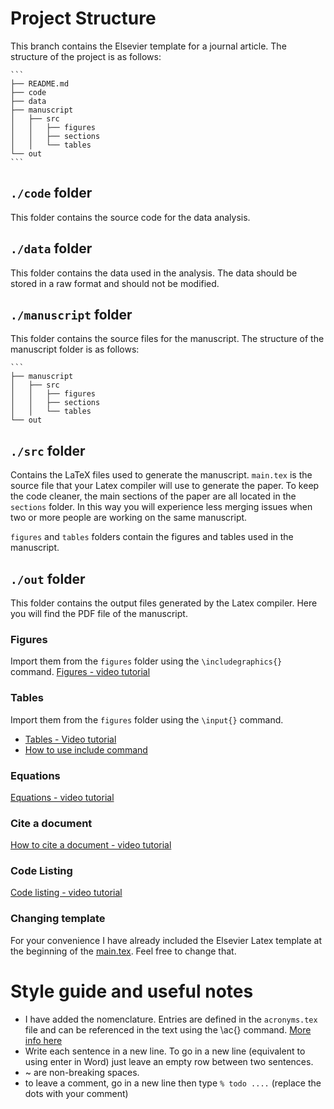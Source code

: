 # Project Structure

This branch contains the Elsevier template for a journal article. The structure of the project is as follows:
    
    ``` 
    ├── README.md
    ├── code
    ├── data
    ├── manuscript
    │   ├── src
    │   │   ├── figures
    │   │   ├── sections
    │   │   └── tables
    └── out
    ```

## `./code` folder

This folder contains the source code for the data analysis.

## `./data` folder

This folder contains the data used in the analysis. 
The data should be stored in a raw format and should not be modified.

## `./manuscript` folder

This folder contains the source files for the manuscript. The structure of the manuscript folder is as follows:

    ``` 
    ├── manuscript
    │   ├── src
    │   │   ├── figures
    │   │   ├── sections
    │   │   └── tables
    └── out

## `./src` folder

Contains the LaTeX files used to generate the manuscript.
`main.tex` is the source file that your Latex compiler will use to generate the paper.
To keep the code cleaner, the main sections of the paper are all located in the `sections` folder. 
In this way you will experience less merging issues when two or more people are working on the same manuscript.

`figures` and `tables` folders contain the figures and tables used in the manuscript.

## `./out` folder

This folder contains the output files generated by the Latex compiler.
Here you will find the PDF file of the manuscript.

### Figures

Import them from the `figures` folder using the `\includegraphics{}` command. [Figures - video tutorial](https://youtu.be/jg4t0xFDbdk)

### Tables

Import them from the `figures` folder using the `\input{}` command. 
* [Tables - Video tutorial](https://youtu.be/-sRYdfYMuhE)
* [How to use include command](https://youtu.be/V_eCCNlBuMo)

### Equations

[Equations - video tutorial](https://youtu.be/V4htbZeDUMU)

### Cite a document

[How to cite a document - video tutorial](https://youtu.be/cetKX6gWAIo)

### Code Listing

[Code listing - video tutorial](https://youtu.be/ByduYnAu2jM)

### Changing template

For your convenience I have already included the Elsevier Latex template at the beginning of the [main.tex](https://github.com/FedericoTartarini/reproducible-research/blob/master/manuscript/src/main.tex). Feel free to change that.

# Style guide and useful notes

* I have added the nomenclature. Entries are defined in the `acronyms.tex` file and can be referenced in the text using the \ac{} command. [More info here](https://youtu.be/zPrWS5cnDgc)
* Write each sentence in a new line. To go in a new line (equivalent to using enter in Word) just leave an empty row between two sentences.
* ~ are non-breaking spaces.
* to leave a comment, go in a new line then type `% todo ....` (replace the dots with your comment)